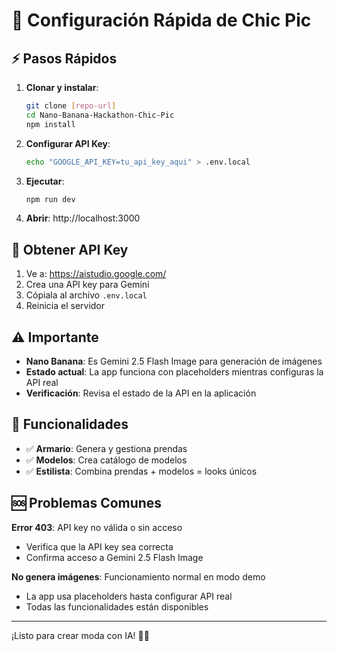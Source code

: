 # 🚀 Configuración Rápida de Chic Pic

## ⚡ Pasos Rápidos

1. **Clonar y instalar**:
   ```bash
   git clone [repo-url]
   cd Nano-Banana-Hackathon-Chic-Pic
   npm install
   ```

2. **Configurar API Key**:
   ```bash
   echo "GOOGLE_API_KEY=tu_api_key_aqui" > .env.local
   ```

3. **Ejecutar**:
   ```bash
   npm run dev
   ```

4. **Abrir**: http://localhost:3000

## 🔑 Obtener API Key

1. Ve a: https://aistudio.google.com/
2. Crea una API key para Gemini
3. Cópiala al archivo `.env.local`
4. Reinicia el servidor

## ⚠️ Importante

- **Nano Banana**: Es Gemini 2.5 Flash Image para generación de imágenes
- **Estado actual**: La app funciona con placeholders mientras configuras la API real
- **Verificación**: Revisa el estado de la API en la aplicación

## 🎯 Funcionalidades

- ✅ **Armario**: Genera y gestiona prendas
- ✅ **Modelos**: Crea catálogo de modelos  
- ✅ **Estilista**: Combina prendas + modelos = looks únicos

## 🆘 Problemas Comunes

**Error 403**: API key no válida o sin acceso
- Verifica que la API key sea correcta
- Confirma acceso a Gemini 2.5 Flash Image

**No genera imágenes**: Funcionamiento normal en modo demo
- La app usa placeholders hasta configurar API real
- Todas las funcionalidades están disponibles

---

¡Listo para crear moda con IA! 🎨✨
